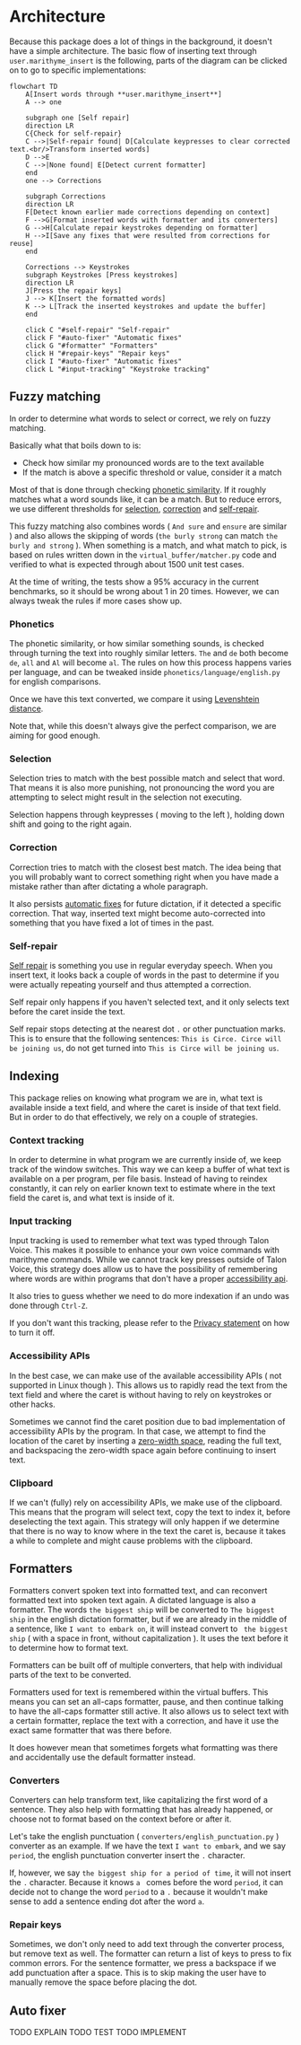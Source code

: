 # Architecture

Because this package does a lot of things in the background, it doesn't have a simple architecture.
The basic flow of inserting text through `user.marithyme_insert` is the following, parts of the diagram can be clicked on to go to specific implementations:

```mermaid
flowchart TD
    A[Insert words through **user.marithyme_insert**]
    A --> one

    subgraph one [Self repair]
    direction LR
    C{Check for self-repair}
    C -->|Self-repair found| D[Calculate keypresses to clear corrected text.<br/>Transform inserted words]
    D -->E
    C -->|None found| E[Detect current formatter]
    end
    one --> Corrections

    subgraph Corrections
    direction LR
    F[Detect known earlier made corrections depending on context]
    F -->G[Format inserted words with formatter and its converters]
    G -->H[Calculate repair keystrokes depending on formatter]
    H -->I[Save any fixes that were resulted from corrections for reuse]
    end

    Corrections --> Keystrokes
    subgraph Keystrokes [Press keystrokes]
    direction LR
    J[Press the repair keys]
    J --> K[Insert the formatted words]
    K --> L[Track the inserted keystrokes and update the buffer]
    end

    click C "#self-repair" "Self-repair"
    click F "#auto-fixer" "Automatic fixes"
    click G "#formatter" "Formatters"
    click H "#repair-keys" "Repair keys"
    click I "#auto-fixer" "Automatic fixes"
    click L "#input-tracking" "Keystroke tracking"
```

## Fuzzy matching

In order to determine what words to select or correct, we rely on fuzzy matching.  

Basically what that boils down to is:
- Check how similar my pronounced words are to the text available
- If the match is above a specific threshold or value, consider it a match

Most of that is done through checking [phonetic similarity](#phonetics). If it roughly matches what a word sounds like, it can be a match. But to reduce errors, we use different thresholds for [selection](#selection), [correction](#correction) and [self-repair](#self-repair).

This fuzzy matching also combines words ( `And sure` and `ensure` are similar ) and also allows the skipping of words (`the burly strong` can match `the burly and strong` ). When something is a match, and what match to pick, is based on rules written down in the `virtual_buffer/matcher.py` code and verified to what is expected through about 1500 unit test cases.

At the time of writing, the tests show a 95% accuracy in the current benchmarks, so it should be wrong about 1 in 20 times. However, we can always tweak the rules if more cases show up.

### Phonetics

The phonetic similarity, or how similar something sounds, is checked through turning the text into roughly similar letters. `The` and `de` both become `de`, `all` and `Al` will become `al`. The rules on how this process happens varies per language, and can be tweaked inside `phonetics/language/english.py` for english comparisons.

Once we have this text converted, we compare it using [Levenshtein distance](https://en.wikipedia.org/wiki/Levenshtein_distance). 

Note that, while this doesn't always give the perfect comparison, we are aiming for good enough. 

### Selection

Selection tries to match with the best possible match and select that word. That means it is also more punishing, not pronouncing the word you are attempting to select might result in the selection not executing.

Selection happens through keypresses ( moving to the left ), holding down shift and going to the right again.

### Correction

Correction tries to match with the closest best match. The idea being that you will probably want to correct something right when you have made a mistake rather than after dictating a whole paragraph.

It also persists [automatic fixes](#auto-fixer) for future dictation, if it detected a specific correction. That way, inserted text might become auto-corrected into something that you have fixed a lot of times in the past.

### Self-repair

[Self repair](https://emcawiki.net/Self-repair) is something you use in regular everyday speech. When you insert text, it looks back a couple of words in the past to determine if you were actually repeating yourself and thus attempted a correction.

Self repair only happens if you haven't selected text, and it only selects text before the caret inside the text.

Self repair stops detecting at the nearest dot `.` or other punctuation marks. This is to ensure that  the following sentences: `This is Circe. Circe will be joining us`, do not get turned into `This is Circe will be joining us`.

## Indexing

This package relies on knowing what program we are in, what text is available inside a text field, and where the caret is inside of that text field. But in order to do that effectively, we rely on a couple of strategies.

### Context tracking

In order to determine in what program we are currently inside of, we keep track of the window switches. This way we can keep a buffer of what text is available on a per program, per file basis. Instead of having to reindex constantly, it can rely on earlier known text to estimate where in the text field the caret is, and what text is inside of it.

### Input tracking

Input tracking is used to remember what text was typed through Talon Voice. This makes it possible to enhance your own voice commands with marithyme commands. While we cannot track key presses outside of Talon Voice, this strategy does allow us to have the possibility of remembering where words are within programs that don't have a proper [accessibility api](#accessibility-apis).

It also tries to guess whether we need to do more indexation if an undo was done through `Ctrl-Z`.

If you don't want this tracking, please refer to the [Privacy statement](../README.md#privacy-statement) on how to turn it off.

### Accessibility APIs

In the best case, we can make use of the available accessibility APIs ( not supported in Linux though ). This allows us to rapidly read the text from the text field and where the caret is without having to rely on keystrokes or other hacks.

Sometimes we cannot find the caret position due to bad implementation of accessibility APIs by the program. In that case, we attempt to find the location of the caret by inserting a [zero-width space](https://en.wikipedia.org/wiki/Zero-width_space), reading the full text, and backspacing the zero-width space again before continuing to insert text.

### Clipboard

If we can't (fully) rely on accessibility APIs, we make use of the clipboard. This means that the program will select text, copy the text to index it, before deselecting the text again. This strategy will only happen if we determine that there is no way to know where in the text the caret is, because it takes a while to complete and might cause problems with the clipboard.

## Formatters

Formatters convert spoken text into formatted text, and can reconvert formatted text into spoken text again. A dictated language is also a formatter. The words `the biggest ship` will be converted to `The biggest ship` in the english dictation formatter, but if we are already in the middle of a sentence, like `I want to embark on`, it will instead convert to ` the biggest ship` ( with a space in front, without capitalization ). It uses the text before it to determine how to format text.

Formatters can be built off of multiple converters, that help with individual parts of the text to be converted.

Formatters used for text is remembered within the virtual buffers. This means you can set an all-caps formatter, pause, and then continue talking to have the all-caps formatter still active. It also allows us to select text with a certain formatter, replace the text with a correction, and have it use the exact same formatter that was there before.

It does however mean that sometimes forgets what formatting was there and accidentally use the default formatter instead.

### Converters

Converters can help transform text, like capitalizing the first word of a sentence.
They also help with formatting that has already happened, or choose not to format based on the context before or after it.

Let's take the english punctuation ( `converters/english_punctuation.py` ) converter as an example. If we have the text `I want to embark`, and we say `period`, the english punctuation converter insert the `.` character.

If, however, we say `the biggest ship for a period of time`, it will not insert the `.` character. Because it knows `a ` comes before the word `period`, it can decide not to change the word `period` to a `.` because it wouldn't make sense to add a sentence ending dot after the word `a`.

### Repair keys

Sometimes, we don't only need to add text through the converter process, but remove text as well. The formatter can return a list of keys to press to fix common errors. For the sentence formatter, we press a backspace if we add punctuation after a space. This is to skip making the user have to manually remove the space before placing the dot.

## Auto fixer

TODO EXPLAIN
TODO TEST
TODO IMPLEMENT